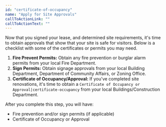 ```yaml
---
id: "certificate-of-occupancy"
name: "Apply for Site Approvals"
callToActionLink: ""
callToActionText: ""
---
```


Now that you signed your lease, and determined site requirements, it's time to obtain approvals that show that your site is safe for visitors. Below is a checklist with some of the certificates or permits you may need.
      
1. **Fire Prevent Permits:** Obtain any fire prevention or burglar alarm permits from your local Fire Department.
2. **Sign Permits:** Obtain signage approvals from your local Building Department, Department of Community Affairs, or Zoning Office.
3. **Certificate of Occupancy/Approval:** If you've completed site renovations, it's time to obtain a `Certificate of Occupancy or Approval|certificate-occupancy` from your local Buildings/Construction Department.

After you complete this step, you will have:
- Fire prevention and/or sign permits (if applicable)
- Certificate of Occupancy or Approval
